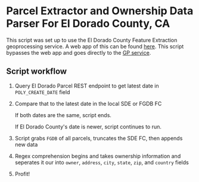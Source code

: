 Parcel Extractor and Ownership Data Parser For El Dorado County, CA
===================================================================

This script was set up to use the El Dorado County Feature Extraction geoprocessing service. A web app of this can be found [here](https://see-eldorado.edcgov.us/ugotnetextracts/). This script bypasses the web app and goes directly to the [GP service](https://see-eldorado.edcgov.us/arcgis/rest/services/uGOTNETandEXTRACTS/geoservices/GPServer/Extract%20Data%20Task). 

## Script workflow

1. Query El Dorado Parcel REST endpoint to get latest date in `POLY_CREATE_DATE` field
2. Compare that to the latest date in the local SDE or FGDB FC

   If both dates are the same, script ends.
   
   If El Dorado County's date is newer, script continues to run.

3. Script grabs `FGDB` of all parcels, truncates the SDE FC, then appends new data
4. Regex comprehension begins and takes ownership information and seperates it our into `owner`, `address`, `city`, `state`, `zip`, and `country` fields
5. Profit!
